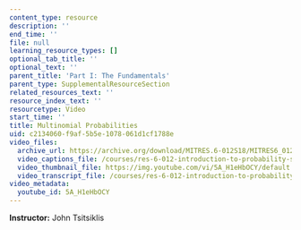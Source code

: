 ```yaml
---
content_type: resource
description: ''
end_time: ''
file: null
learning_resource_types: []
optional_tab_title: ''
optional_text: ''
parent_title: 'Part I: The Fundamentals'
parent_type: SupplementalResourceSection
related_resources_text: ''
resource_index_text: ''
resourcetype: Video
start_time: ''
title: Multinomial Probabilities
uid: c2134060-f9af-5b5e-1078-061d1cf1788e
video_files:
  archive_url: https://archive.org/download/MITRES.6-012S18/MITRES6_012S18_L04-09_300k.mp4
  video_captions_file: /courses/res-6-012-introduction-to-probability-spring-2018/f7e1046eddb25eee9549e1dc6f9a2227_2371421.vtt
  video_thumbnail_file: https://img.youtube.com/vi/5A_H1eHbOCY/default.jpg
  video_transcript_file: /courses/res-6-012-introduction-to-probability-spring-2018/ddc28ea56c17105681c472ef2517598f_2371421.pdf
video_metadata:
  youtube_id: 5A_H1eHbOCY
---
```


**Instructor:** John Tsitsiklis